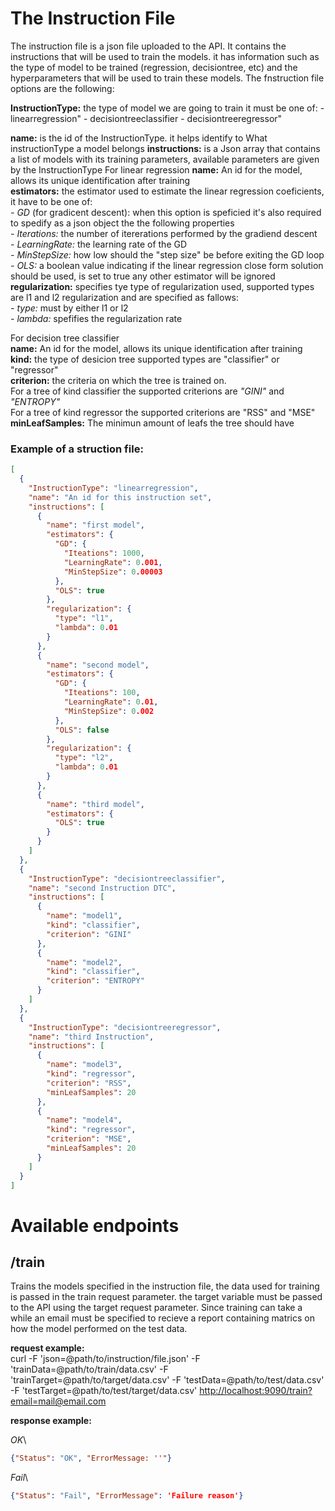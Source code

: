 # The Instruction File
 The instruction file is a json file uploaded to the API. It contains the instructions that will be used to train the models. it has information such as the type of model to be trained (regression, decisiontree, etc) and the hyperparameters that will be used to train these models. The fnstruction file options are the following:

   **InstructionType:** the type of model we are going to train it must be one of:
    - linearregression" 
    - decisiontreeclassifier
    - decisiontreeregressor"

   **name:** is the id of the InstructionType. it helps identify to What instructionType a model belongs
   **instructions:** is a Json array that contains a list of models with its training parameters, available parameters are given by the InstructionType
     For linear regression
         **name:** An id for the model, allows its unique identification after training \
         **estimators:** the estimator used to estimate the linear regression coeficients, it have to be one of: \
           *- GD* (for gradicent descent): when this option is speficied it's also required to spedify as a json object the the following properties \
             *- Iterations:* the number of itererations performed by the gradiend descent \
             *- LearningRate:* the learning rate of the GD \
             *- MinStepSize:* how low should the "step size" be before exiting the GD loop \
           *- OLS:* a boolean value indicating if the linear regression close form solution should be used, is set to true any other estimator will be ignored \
         **regularization:** specifies tye type of regularization used, supported types are l1 and l2 regularization and are specified as fallows: \
           *- type:* must by either l1 or l2 \
           *- lambda:* spefifies the regularization rate 
   
   For decision tree classifier \
       **name:** An id for the model, allows its unique identification after training \
       **kind:** the type of desicion tree supported types are "classifier" or "regressor" \
       **criterion:** the criteria on which the tree is trained on.\
         For a tree of kind classifier the supported criterions are *"GINI"* and *"ENTROPY"*\
         For a tree of kind regressor the supported criterions are "RSS" and "MSE"\
       **minLeafSamples:** The minimun amount of leafs the tree should have


### Example of a struction file:

```json
[
  {
    "InstructionType": "linearregression",
    "name": "An id for this instruction set",
    "instructions": [
      {
        "name": "first model",
        "estimators": {
          "GD": {
            "Iteations": 1000,
            "LearningRate": 0.001,
            "MinStepSize": 0.00003
          },
          "OLS": true
        },
        "regularization": {
          "type": "l1",
          "lambda": 0.01
        }
      },
      {
        "name": "second model",
        "estimators": {
          "GD": {
            "Iteations": 100,
            "LearningRate": 0.01,
            "MinStepSize": 0.002
          },
          "OLS": false
        },
        "regularization": {
          "type": "l2",
          "lambda": 0.01
        }
      },
      {
        "name": "third model",
        "estimators": {
          "OLS": true
        }
      }
    ]
  },
  {
    "InstructionType": "decisiontreeclassifier",
    "name": "second Instruction DTC",
    "instructions": [
      {
        "name": "model1",
        "kind": "classifier",
        "criterion": "GINI"
      },
      {
        "name": "model2",
        "kind": "classifier",
        "criterion": "ENTROPY"
      }
    ]
  },
  {
    "InstructionType": "decisiontreeregressor",
    "name": "third Instruction",
    "instructions": [
      {
        "name": "model3",
        "kind": "regressor",
        "criterion": "RSS",
        "minLeafSamples": 20
      },
      {
        "name": "model4",
        "kind": "regressor",
        "criterion": "MSE",
        "minLeafSamples": 20
      }
    ]
  }
]
```

# Available endpoints

## /train

 Trains the models specified in the instruction file, the data used for training is passed in the train request parameter. the target variable
 must be passed to the API using the target request parameter. Since training can take a while an email must be specified to recieve a report
 containing matrics on how the model performed on the test data.

 **request example:**\
 curl -F 'json=@path/to/instruction/file.json' -F 'trainData=@path/to/train/data.csv' -F 'trainTarget=@path/to/target/data.csv' -F 'testData=@path/to/test/data.csv' -F 'testTarget=@path/to/test/target/data.csv'  <http://localhost:9090/train?email=mail@email.com>

 **response example:**

 *OK*\
 ```json
 {"Status": "OK", "ErrorMessage: ''"}
 ```

 *Fail*\
 ```json
 {"Status": "Fail", "ErrorMessage": 'Failure reason'}
 ```

